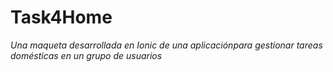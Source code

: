 # Task4Home

_Una maqueta desarrollada en Ionic de una aplicaciónpara gestionar tareas domésticas en un grupo de usuarios_
